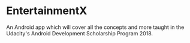 # EntertainmentX
An Android app which will cover all the concepts and more taught in the Udacity's Android Development Scholarship Program 2018.
